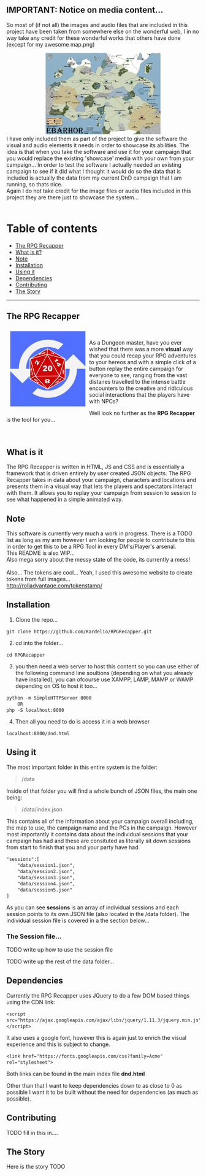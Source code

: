 ## IMPORTANT: Notice on media content...

So most of (if not all) the images and audio files that are included in this project have been taken from somewhere else on the wonderful web, I in no way take any credit for these wonderful works that others have done (except for my awesome map.png) 
<div style="text-align: center;"><img src="media/map.png" title="My sexy map" width="300"></div>
I have only included them as part of the project to give the software the visual and audio elements it needs in order to showcase its abilities. The idea is that when you take the software and use it for your campaign that you would replace the existing 'showcase' media with your own from your campaign... In order to test the software I actually needed an existing campaign to see if it did what I thought it would do so the data that is included is actually the data from my current DnD campaign that I am running, so thats nice.
<br/>Again I do not take credit for the image files or audio files included in this project they are there just to showcase the system...
<br/>
<br/>

Table of contents
=================

<!--ts-->
   * [The RPG Recapper](#the-rpg-recapper)
   * [What is it?](#what-is-it)
   * [Note](#note)
   * [Installation](#installation)
   * [Using it](#using-it)
   * [Dependencies](#dependencies)
   * [Contributing](#contributing)
   * [The Story](#the-story)
<!--te-->
<hr>

The RPG Recapper
-----
<img style="float: left; margin: 10px;" src="./media/favicon-196x196.png">

<br/>

As a Dungeon master, have you ever wished that there was a more **visual** way that you could recap your RPG adventures to your hereos and with a simple click of a button replay the entire campaign for everyone to see, ranging from the vast distanes travelled to the intense battle encounters to the creative and ridiculous social interactions that the players have with NPCs?

Well look no further as the **RPG Recapper** is the tool for you...
<br/>
<br/>
<br/>


What is it
-----
The RPG Recapper is written in HTML, JS and CSS and is essentially a framework that is driven entirely by user created JSON objects. The RPG Recapper takes in data about your campaign, characters and locations and presents them in a visual way that lets the players and spectators interact with them. It allows you to replay your campaign from session to session to see what happened in a simple animated way.

Note
-----
This software is currently very much a work in progress. There is a TODO list as long as my arm however I am looking for people to contribute to this in order to get this to be a RPG Tool in every DM's/Player's arsenal.
<br/>
This README is also WIP...
<br/>
Also mega sorry about the messy state of the code, its currently a mess!
<br/>
<br/>
Also... The tokens are cool... Yeah, I used this awesome website to create tokens from full images...
<br/>http://rolladvantage.com/tokenstamp/<br/>

Installation
-----
1. Clone the repo...

```
git clone https://github.com/Kardelio/RPGRecapper.git
```

2. cd into the folder...

```
cd RPGRecapper
```

3. you then need a web server to host this content so you can use either of the following command line soultions (depending on what you already have installed), you can ofcourse use XAMPP, LAMP, MAMP or WAMP depending on OS to host it too...

```
python -m SimpleHTTPServer 8000
    OR
php -S localhost:8000
```

4. Then all you need to do is access it in a web browser

```
localhost:8000/dnd.html
```

Using it
-----
The most important folder in this entire system is the folder:

> /data

Inside of that folder you will find a whole bunch of JSON files, the main one being: 

> /data/index.json

This contains all of the information about your campaign overall including, the map to use, the campaign name and the PCs in the campaign. However most importantly it contains data about the individual sessions that your campaign has had and these are consituted as literally sit down sessions from start to finish that you and your party have had. 

```
"sessions":[
    "data/session1.json",
    "data/session2.json",
    "data/session3.json",
    "data/session4.json",
    "data/session5.json"
]
```

As you can see **sessions** is an array of individual sessions and each session points to its own JSON file (also located in the /data folder). The individual session file is covered in a the section below...

### The Session file...

TODO write up how to use the session file

TODO write up the rest of the data folder...

Dependencies
-----
Currently the RPG Recapper uses JQuery to do a few DOM based things using the CDN link:
```
<script src="https://ajax.googleapis.com/ajax/libs/jquery/1.11.3/jquery.min.js"></script>
```

It also uses a google font, however this is again just to enrich the visual experience and this is subject to change.
```
<link href="https://fonts.googleapis.com/css?family=Acme" rel="stylesheet">
```

Both links can be found in the main index file **dnd.html**

Other than that I want to keep dependencies down to as close to 0 as possible I want it to be built without the need for dependencies (as much as possible).

Contributing
-----
TODO fill in this in....

The Story
-----
Here is the story TODO



